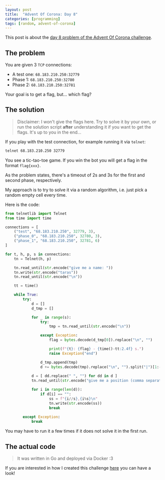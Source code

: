 ```yaml
---
layout: post
title:  "Advent Of Corona: Day 8"
categories: [programming] 
tags: [random, advent-of-corona]
---
```


This post is about the [day 8 problem of the Advent Of Corona challenge](https://adventofcorona.hackersatupc.org/#/problem/8).

## The problem

You are given 3 `TCP` connections:

- A test one: `68.183.210.250:32779`
- Phase 1: `68.183.210.250:32780`
- Phase 2: `68.183.210.250:32781`

Your goal is to get a flag, but... which flag?

## The solution

> Disclaimer: I won't give the flags here. Try to solve it by your own, or run the solution script **after** understanding it if you want to get the flags. It's up to you in the end...

If you play with the test connection, for example running it via `telnet`:

```bash
telnet 68.183.210.250 32779
```

You see a tic-tao-toe game. If you win the bot you will get a flag in the format `flag{xxx}`.

As the problem states, there's a timeout of 2s and 3s for the first and second phase, respectively.

My approach is to try to solve it via a random algorithm, i.e. just pick a random empty cell every time. 

Here is the code:

```python
from telnetlib import Telnet
from time import time

connections = [
    ("test", "68.183.210.250", 32779, 3),
    ("phase_0", "68.183.210.250", 32780, 3),
    ("phase_1", "68.183.210.250", 32781, 6)
]

for t, h, p, s in connections:
    tn = Telnet(h, p)

    tn.read_until(str.encode("give me a name: "))
    tn.write(str.encode("taras"))
    tn.read_until(str.encode("\n"))

    tt = time()

    while True:
        try:
            d = []
            d_tmp = []

            for _ in range(s):
                try:
                    tmp = tn.read_until(str.encode("\n"))

                except Exception:
                    flag = bytes.decode(d_tmp[0]).replace("\n", "")

                    print(f"{t}: {flag} - {time()-tt:2.4f} s.")
                    raise Exception("end")

                d_tmp.append(tmp)
                d += bytes.decode(tmp).replace("\n", "").split("|")[1:-1]
            
            d = [ dd.replace(" ", "") for dd in d ]
            tn.read_until(str.encode("give me a position (comma separated): "))

            for i in range(len(d)):
                if d[i] == "":
                    ss = f"{i//s},{i%s}\n"
                    tn.write(str.encode(ss))
                    break
        
        except Exception:
            break

```

You may have to run it a few times if it does not solve it in the first run.

## The actual code

> It was written in Go and deployed via Docker :3

If you are interested in how I created this challenge [here](https://github.com/tarasyarema/sockit) you can have a look!
